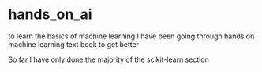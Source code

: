 # hands_on_ai
to learn the basics of machine learning I have been going through hands on machine learning text book to get better

So far I have only done the majority of the scikit-learn section
